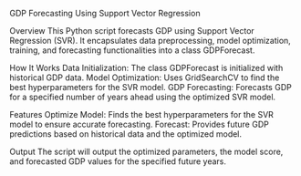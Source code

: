 GDP Forecasting Using Support Vector Regression

Overview
This Python script forecasts GDP using Support Vector Regression (SVR).
It encapsulates data preprocessing, model optimization, training, and forecasting functionalities into a class GDPForecast.

How It Works
Data Initialization: The class GDPForecast is initialized with historical GDP data.
Model Optimization: Uses GridSearchCV to find the best hyperparameters for the SVR model.
GDP Forecasting: Forecasts GDP for a specified number of years ahead using the optimized SVR model.

Features
Optimize Model: Finds the best hyperparameters for the SVR model to ensure accurate forecasting.
Forecast: Provides future GDP predictions based on historical data and the optimized model.

Output
The script will output the optimized parameters, the model score, and forecasted GDP values for the specified future years.
